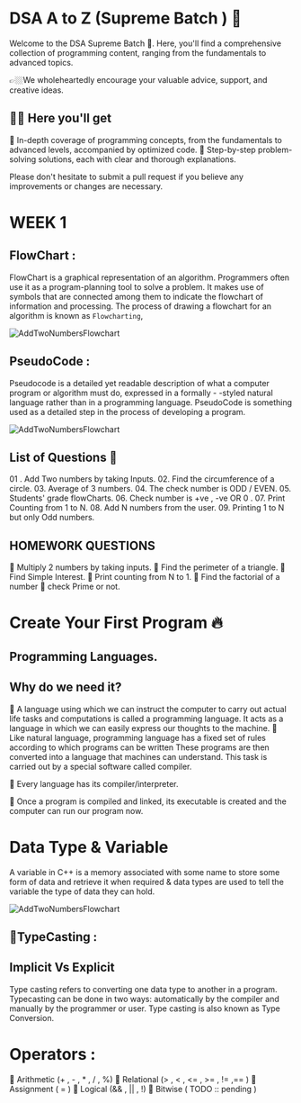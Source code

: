 # DSA A to Z (Supreme Batch ) 🚀
Welcome to the DSA Supreme Batch 🚀. Here, you'll find a comprehensive collection of programming content, ranging from the fundamentals to advanced topics.


👉🏼We wholeheartedly encourage your valuable advice, support, and creative ideas. 

## ✍🏼 Here you'll get 
🔵 In-depth coverage of programming concepts, from the fundamentals to advanced levels, accompanied by optimized code.
🔵 Step-by-step problem-solving solutions, each with clear and thorough explanations.

Please don't hesitate to submit a pull request if you believe any improvements or changes are necessary.


# WEEK 1 
## FlowChart : 
FlowChart is a graphical representation of  an algorithm. Programmers often use it as a program-planning tool to solve a problem. It makes use of symbols that are connected among them to indicate the flowchart of information and processing. The process of drawing a flowchart for an algorithm is known as `Flowcharting`, 


<img src="https://www.ebhor.com/wp-content/uploads/2023/01/Flowchart-To-Add-Two-Numbers.jpg" alt="AddTwoNumbersFlowchart" />

## PseudoCode :
Pseudocode is a detailed yet readable description of what a computer program or algorithm must do, expressed in a formally - -styled natural language rather than in a programming language. PseudoCode is something used as a detailed step in the process of developing a program.

<img src="https://image4.slideserve.com/585289/algorithm-pseudo-code-flowchart-l.jpg" alt="AddTwoNumbersFlowchart" />


## List of Questions 🌟
01 . Add Two numbers by taking Inputs.
02. Find the circumference of a circle.
03. Average of 3 numbers.
04. The check number is ODD / EVEN.
05. Students' grade flowCharts.
06. Check number is +ve , -ve OR 0 .
07. Print Counting from 1 to N.
08. Add N numbers from the user.
09. Printing 1 to N but only Odd numbers.

## HOMEWORK QUESTIONS 
🔹 Multiply 2 numbers by taking inputs.
🔹 Find the perimeter of a triangle.
🔹 Find Simple Interest.
🔹 Print counting from N to 1.
🔹 Find the factorial of a number
🔹 check Prime or not.


# Create Your First Program 🔥

## Programming Languages.
## Why do we need it?

🔹 A language using which we can instruct the computer to carry out actual life tasks and computations is called a programming language. It acts as a language in which we can easily express our thoughts to the machine.
🔹 Like natural language, programming language has a fixed set of rules according to which programs can be written These programs are then converted into a language that machines can understand. This task is carried out by a special software called compiler.

🔹 Every language has its compiler/interpreter.

🔹 Once a program is compiled and linked, its executable is created and the computer can run our program now.



# Data Type & Variable 
A variable in C++ is a memory associated with some name to store some form of data and retrieve it when required & data types are used to tell the variable the type of data they can hold.

<img src="https://simplesnippets.tech/wp-content/uploads/2018/03/c-datatypes.jpg" alt="AddTwoNumbersFlowchart" />


## 🔵TypeCasting :
## Implicit Vs Explicit 
Type casting refers to converting one data type to another in a program. Typecasting can be done in two ways: automatically by the compiler and manually by the programmer or user. Type casting is also known as Type Conversion.


# Operators : 
🔹 Arithmetic (+ , - , * , / , %)
🔹 Relational (> , < , <= , >= , != ,== )
🔹 Assignment ( = )
🔹 Logical (&& , || , !)
🔹 Bitwise ( TODO :: pending )
